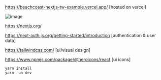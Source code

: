 https://beachcoast-nextjs-tw-example.vercel.app/ [hosted on vercel]

![image](https://github.com/sprunk473/beachcoast-nextjs-tw-example/assets/158991746/5a717e58-7d23-4da9-bb73-59b8feb75ccd)

https://nextjs.org/

https://next-auth.js.org/getting-started/introduction [authentication & user data]

https://tailwindcss.com/ [ui/visual design]

https://www.npmjs.com/package/@heroicons/react [ui icons]

```
yarn install 
yarn run dev 
```
